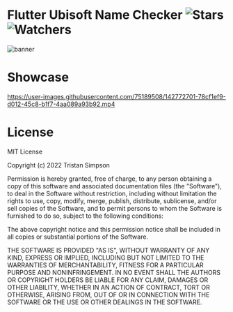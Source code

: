 # Flutter Ubisoft Name Checker ![Stars](https://img.shields.io/github/stars/realTristan/UplayChecker?color=brightgreen) ![Watchers](https://img.shields.io/github/watchers/realTristan/UplayChecker?label=Watchers)
![banner](https://user-images.githubusercontent.com/75189508/192171192-38f7f490-e347-44a8-95c2-20219beaafa8.png)

# Showcase
https://user-images.githubusercontent.com/75189508/142772701-78cf1ef9-d012-45c8-b1f7-4aa089a93b92.mp4

# License
MIT License

Copyright (c) 2022 Tristan Simpson

Permission is hereby granted, free of charge, to any person obtaining a copy
of this software and associated documentation files (the "Software"), to deal
in the Software without restriction, including without limitation the rights
to use, copy, modify, merge, publish, distribute, sublicense, and/or sell
copies of the Software, and to permit persons to whom the Software is
furnished to do so, subject to the following conditions:

The above copyright notice and this permission notice shall be included in all
copies or substantial portions of the Software.

THE SOFTWARE IS PROVIDED "AS IS", WITHOUT WARRANTY OF ANY KIND, EXPRESS OR
IMPLIED, INCLUDING BUT NOT LIMITED TO THE WARRANTIES OF MERCHANTABILITY,
FITNESS FOR A PARTICULAR PURPOSE AND NONINFRINGEMENT. IN NO EVENT SHALL THE
AUTHORS OR COPYRIGHT HOLDERS BE LIABLE FOR ANY CLAIM, DAMAGES OR OTHER
LIABILITY, WHETHER IN AN ACTION OF CONTRACT, TORT OR OTHERWISE, ARISING FROM,
OUT OF OR IN CONNECTION WITH THE SOFTWARE OR THE USE OR OTHER DEALINGS IN THE
SOFTWARE.
